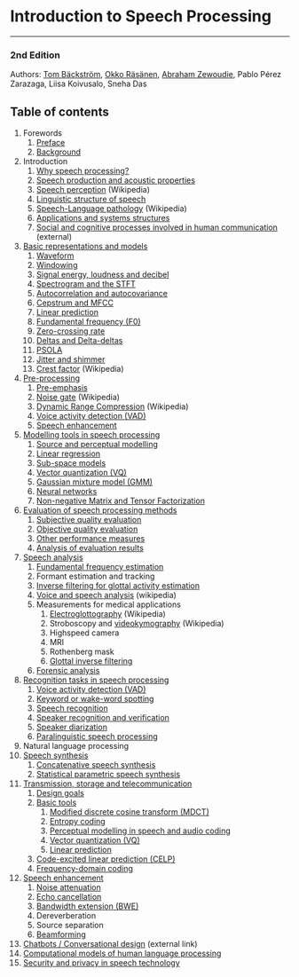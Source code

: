 # Introduction to Speech Processing
--------------

### 2nd Edition


Authors: [Tom Bäckström](https://research.aalto.fi/en/persons/tom-b%C3%A4ckstr%C3%B6m), [Okko Räsänen](https://researchportal.tuni.fi/en/persons/okko-r%C3%A4s%C3%A4nen), [Abraham Zewoudie](https://research.aalto.fi/en/persons/abraham-zewoudie), Pablo Pérez Zarazaga, Liisa Koivusalo, Sneha Das


## Table of contents

1.  Forewords
    1. [Preface](Preface.md) <!-- checked -->
    2. [Background](Background.md) <!-- checked -->
1.  Introduction
    1.  [Why speech processing?](Introduction/Why_speech_processing.md) <!-- checked -->
    2.  [Speech production and acoustic properties](Introduction/Speech_production_and_acoustic_properties.ipynb) <!--checked -->
    3.  [Speech perception](https://en.wikipedia.org/wiki/Speech_perception) (Wikipedia)
    4.  [Linguistic structure of speech](Introduction/Linguistic_structure_of_speech.md) <!-- checked -->
    5.  [Speech-Language pathology](https://en.wikipedia.org/wiki/Speech-language_pathology) (Wikipedia)
    6.  [Applications and systems structures](Applications_and_systems_structures) <!-- checked -->
    7.  [Social and cognitive processes involved in human communication](http://pressbooks-dev.oer.hawaii.edu/messageprocessing/) (external)
2.  [Basic representations and models](Representations/Basic_representations_and_models.md)  
    1.  [Waveform](Representations/Waveform.ipynb) <!-- checked -->
    2.  [Windowing](Representations/Windowing.md)
    3.  [Signal energy, loudness and decibel](Representations/Signal_energy_loudness_and_decibel.md)
    4.  [Spectrogram and the STFT](Representations/Spectrogram_and_the_STFT.ipynb)
    5.  [Autocorrelation and autocovariance](Representations/Autocorrelation_and_autocovariance.md)
    6.  [Cepstrum and MFCC](Representations/Cepstrum_and_MFCC.md)
    7.  [Linear prediction](Representations/Linear_prediction.md)
    8.  [Fundamental frequency (F0)](Representations/Fundamental_frequency_F0_.md)
    9.  [Zero-crossing rate](Representations/Zero-crossing_rate.md)
    10. [Deltas and Delta-deltas](Representations/Deltas_and_Delta-deltas.md)
    11. [PSOLA](Representations/Pitch-Synchoronous_Overlap-Add_PSOLA_.md)
    12. [Jitter and shimmer](Representations/Jitter_and_shimmer.md)       
    13. [Crest factor](https://en.wikipedia.org/wiki/Crest_factor) (Wikipedia)
3.  [Pre-processing](Pre-processing.md)
    1.  [Pre-emphasis](Preprocessing/Pre-emphasis.md)
    2.  [Noise gate](https://en.wikipedia.org/wiki/Noise_gate) (Wikipedia)
    3.  [Dynamic Range Compression](https://en.wikipedia.org/wiki/Dynamic_range_compression) (Wikipedia)
    4.  [Voice activity detection (VAD)](Recognition/Voice_activity_detection_VAD_.md)
    5.  [Speech enhancement](Speech_enhancement.md)
4.  [Modelling tools in speech processing](Modelling_tools_in_speech_processing.md)
    1.  [Source and perceptual modelling](Modelling/Source_modelling_and_perceptual_modelling.md)
    1.  [Linear regression](Modelling/Linear_regression.md)
    2.  [Sub-space models](Modelling/Sub-space_models.md)
    3.  [Vector quantization (VQ)](Modelling/Vector_quantization_VQ_.md)
    4.  [Gaussian mixture model (GMM)](Modelling/Gaussian_mixture_model_GMM_.md)
    5.  [Neural networks](Modelling/Neural_networks.md)
    6.  [Non-negative Matrix and Tensor Factorization](Modelling/Non-negative_Matrix_and_Tensor_Factorization.md)
5.  [Evaluation of speech processing methods](Evaluation_of_speech_processing_methods)
    1.  [Subjective quality evaluation](Evaluation/Subjective_quality_evaluation.md)
    2.  [Objective quality evaluation](Evaluation/Objective_quality_evaluation.md)
    3.  [Other performance measures](Evaluation/Other_performance_measures.md)
    4.  [Analysis of evaluation results](Evaluation/Analysis_of_evaluation_results.md)
6.  [Speech analysis](Speech_analysis.md)
    1.  [Fundamental frequency estimation](Analysis/Fundamental_frequency_estimation.md)
    2.  Formant estimation and tracking
    3.  [Inverse filtering for glottal activity estimation](Analysis/Inverse_filtering_for_glottal_activity_estimation.md)
    12. [Voice and speech analysis](https://en.wikipedia.org/wiki/Voice_analysis) (wikipedia)
    1.  Measurements for medical applications
        1.  [Electroglottography](https://en.wikipedia.org/wiki/Electroglottograph) (Wikipedia)
        2.  Stroboscopy and [videokymography](https://en.wikipedia.org/wiki/Videokymography) (Wikipedia)
        3.  Highspeed camera
        4.  MRI
        5.  Rothenberg mask
        6.  [Glottal inverse filtering](Analysis/Glottal_inverse_filtering.md)
    2.  [Forensic analysis](Analysis/Forensic_analysis.md)
7.  [Recognition tasks in speech processing](Recognition_tasks_in_speech_processing.md)  
    1.  [Voice activity detection (VAD)](Recognition/Voice_activity_detection_VAD_.md)
    2.  [Keyword or wake-word spotting](Recognition/Wake-word_and_keyword_spotting.md)
    3.  [Speech recognition](Recognition/Speech_Recognition.md)
    4.  [Speaker recognition and verification](Recognition/Speaker_Recognition_and_Verification.md)
    5.  [Speaker diarization](Recognition/Speaker_Diarization.md)
    6.  [Paralinguistic speech processing](Recognition/Paralinguistic_speech_processing.md)
8.  Natural language processing
9.  [Speech synthesis](Speech_Synthesis.md)
    1.  [Concatenative speech synthesis](Synthesis/Concatenative_speech_synthesis.md)
    2.  [Statistical parametric speech synthesis](Synthesis/Statistical_parametric_speech_synthesis.md)
10. [Transmission, storage and telecommunication](Transmission_storage_and_telecommunication.md)  
    1.  [Design goals](Transmission/Design_goals.md)
    2.  [Basic tools](Transmission/Basic_tools.md)
        1.  [Modified discrete cosine transform (MDCT)](Transmission/Modified_discrete_cosine_transform_MDCT_.md)
        2.  [Entropy coding](Transmission/Entropy_coding.md)
        3.  [Perceptual modelling in speech and audio coding](Transmission/Perceptual_modelling_in_speech_and_audio_coding.md)
        4.  [Vector quantization (VQ)](Transmission/Vector_quantization_VQ_.md)
        5.  [Linear prediction](Transmission/Linear_prediction.md)
    3.  [Code-excited linear prediction (CELP)](Transmission/Code-excited_linear_prediction_CELP_.md)
    4.  [Frequency-domain coding](Transmission/Frequency-domain_coding.md)
11. [Speech enhancement](Speech_enhancement.md)
    1.  [Noise attenuation](Enhancement/Noise_attenuation.md)
    2.  [Echo cancellation](Enhancement/Echo_cancellation.md)
    3.  [Bandwidth extension (BWE)](Enhancement/Bandwidth_extension_BWE_.md)
    4.  Dereverberation
    5.  Source separation
    6.  [Beamforming](Enhancement/Multi-channel_speech_enhancement_and_beamforming.md)
13. [Chatbots / Conversational design](https://landbot.io/blog/guide-to-conversational-design/) (external link)
14. [Computational models of human language processing](Computational_models_of_human_language_processing.md)
15. [Security and privacy in speech technology](Security_and_privacy_in_speech_technology.md) <!-- checked -->



